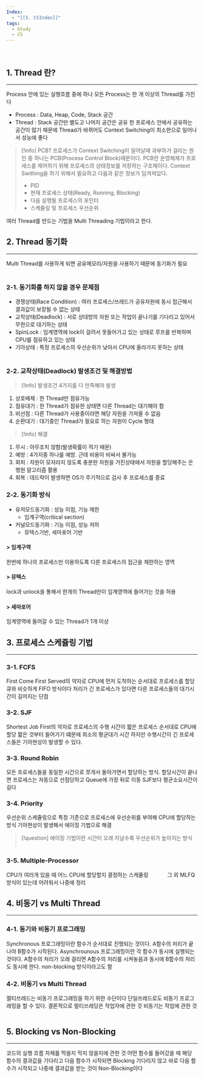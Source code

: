```yaml
---
Index:
  - "[[5. CSIndex]]"
tags:
  - Study
  - CS
---
```

   
## 1. Thread 란?
---
Process 안에 있는 실행흐름 중에 하나
모든 Process는 한 개 이상의 Thread를 가진다

* Process : Data, Heap, Code, Stack 공간
* Thread : Stack 공간만 별도고 나머지 공간은 공유
한 프로세스 안에서 공유하는 공간이 많기 때문에 Thread가 바뀌어도 Context Switching이 최소한으로 일어나서 성능에 좋다

> [!info] PCB?
> 프로세스가 Context Switching이 일어날때 과부하가 걸리는 원인 중 하나는 PCB(Process Control Block)때문이다.
> PCB란 운영체제가 프로세스를 제어하기 위해 프로세스의 상태정보를 저장하는 구조체이다.
> Context Swithing을 하기 위해서 필요하고 다음과 같은 정보가 담겨져있다.
> * PID
> * 현재 프로세스 상태(Ready, Running, Blocking)
> * 다음 실행될 프로세스의 포인터
> * 스케쥴링 및 프로세스 우선순위

여러 Thread를 만드는 기법을 Multi Threading 기법이라고 한다.
   
   
## 2. Thread 동기화
---
Multi Thread를 사용하게 되면 공유메모리/자원을 사용하기 때문에 동기화가 필요
   
### 2-1. 동기화를 하지 않을 경우 문제점
+ 경쟁상태(Race Condition) : 여러 프로세스/쓰레드가 공유자원에 동시 접근해서 결과값이 보장될 수 없는 상태
+ 교착상태(Deadlock) : 서로 상대방의 자원 또는 작업이 끝나기를 기다리고 있어서 무한으로 대기하는 상태
+ SpinLock : 임계영역에 lock이 걸려서 못들어가고 있는 상태로 루프를 반복하며 CPU를 점유하고 있는 상태
+ 기아상태 : 특정 프로세스의 우선순위가 낮아서 CPU에 올라가지 못하는 상태
   
### 2-2. 교착상태(Deadlock) 발생조건 및 해결방법
> [!info] 발생조건
> 4가지를 다 만족해야 발생

1. 상호배제 : 한 Thread만 점유가능
2. 점유대기 : 한 Thread가 점유한 상태면 다른 Thread는 대기해야 함
3. 비선점 : 다른 Thread가 사용중이라면 해당 자원을 가져올 수 없음
4. 순환대기 : 대기중인 Thread가 필요로 하는 자원이 Cycle 형태
   
> [!info] 해결

1. 무시 : 아무조치 않함(발생확률이 적기 때문)
2. 예방 : 4가지중 하나를 예방. 근데 비용이 비싸서 불가능
3. 회피 : 자원이 모자라지 않도록 충분한 자원을 가진상태에서 자원을 할당해주는 은행원 알고리즘 활용
4. 회복 : 데드락이 발생하면 OS가 주기적으로 검사 후 프로세스를 종료
   

### 2-2. 동기화 방식
+ 유저모드동기화 : 성능 이점, 기능 제한
	+ 임계구역(critical section)
+ 커널모드동기화 : 기능 이점, 성능 저하
	+ 뮤텍스기반, 세마포어 기반

#### > 임계구역
한번에 하나의 프로세스만 이용하도록 다른 프로세스의 접근을 제한하는 영역

#### > 뮤텍스
lock과 unlock을 통해서 한개의 Thread만이 임계영역에 들어가는 것을 허용

#### > 세마포어
임계영역에 들어갈 수 있는 Thread가 1개 이상
   
   
## 3. 프로세스 스케쥴링 기법
---
### 3-1. FCFS
First Come First Served의 약자로 CPU에 먼저 도착하는 순서대로 프로세스를 할당
큐와 비슷하게 FIFO 방식이다
처리가 긴 프로세스가 있다면 다른 프로세스들의 대기시간이 길어지는 단점
   
### 3-2. SJF
Shortest Job First의 약자로 프로세스의 수행 시간이 짧은 프로세스 순서대로 CPU에 할당
짧은 것부터 들어가기 떄문에 최소의 평균대기 시간
하지만 수행시간이 긴 프로세스들은 기아현상이 발생할 수 있다.
   
### 3-3. Round Robin
모든 프로세스들을 동일한 시간으로 쪼개서 돌아가면서 할당하는 방식. 
할당시간이 끝나면 프로세스는 자동으로 선점당하고 Queue에 가장 뒤로 이동
SJF보다 평균소요시간이 길다
   
### 3-4. Priority
우선순위 스케쥴링으로 특정 기준으로 프로세스에 우선순위를 부여해 CPU에 할당하는 방식
기아현상이 발생해서 에이징 기법으로 해결
> [!question] 에이징 기법이란 시간이 오래 지날수록 우선순위가 높아지는 방식
   
### 3-5. Multiple-Processor
CPU가 여러개 있을 때 어느 CPU에 할당할지 결정하는 스케쥴링
   
그 외 MLFQ방식이 있는데 어려워서 나중에 정리
   
   
## 4. 비동기 vs Multi Thread
---
### 4-1. 동기와 비동기 프로그래밍
Synchronous 프로그래밍이란 함수가 순서대로 진행되는 것이다.
A함수의 처리가 끝나야 B함수가 시작된다.
Asynchrounous 프로그래밍이란 각 함수가 동시에 실행되는 것이다.
A함수의 처리가 오래 걸리면 A함수의 처리를 시켜놓음과 동시에 B함수의 처리도 동시에 한다.
non-blocking 방식이라고도 함
   
### 4-2. 비동기 vs Multi Thread
멀티쓰레드는 비동기 프로그래밍을 하기 위한 수단이다
단일쓰레드로도 비동기 프로그래밍을 할 수 있다.
결론적으로 멀티쓰레딩은 작업자에 관한 것
비동기는 작업에 관한 것
   
   
## 5. Blocking vs Non-Blocking
---
코드의 실행 흐름 자체를 막을지 막지 않을지에 관한 것
어떤 함수를 들어갔을 때 해당 함수의 결과값을 기다리고 다음 함수가 시작되면 Blocking
기다리지 않고 바로 다음 함수가 시작되고 나중에 결과값을 받는 것이 Non-Blocking이다
   
   
